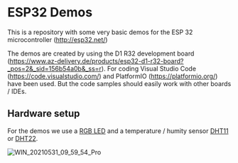 # ESP32 Demos
This is a repository with some very basic demos for the ESP 32 microcontroller (http://esp32.net/)

The demos are created by using the D1 R32 development board (https://www.az-delivery.de/products/esp32-d1-r32-board?_pos=2&_sid=156b54a0b&_ss=r). 
For coding Visual Studio Code (https://code.visualstudio.com/) and PlatformIO (https://platformio.org/) have been used. 
But the code samples should easily work with other boards / IDEs.

## Hardware setup
For the demos we use a [RGB LED](https://www.az-delivery.de/products/smd-rgb-modul?_pos=3&_sid=f163ae0ca&_ss=r) and a temperature / humity sensor [DHT11](https://www.az-delivery.de/products/dht-11-temperatursensor-modul?_pos=1&_sid=3bab1b86f&_ss=r) or [DHT22](https://www.az-delivery.de/products/dht22-temperatursensor-modul?_pos=3&_sid=63be2624d&_ss=r).

![WIN_20210531_09_59_54_Pro](https://user-images.githubusercontent.com/11467601/120161528-b4d6f000-c1f7-11eb-9952-a5f62c4fabaf.jpg)
